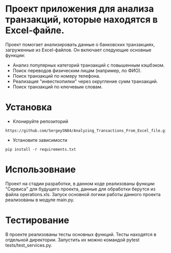 # Проект приложения для анализа транзакций, которые находятся в Excel-файле.

Проект помогает анализировать данные о банковских транзакциях, загруженные из Excel-файлов. Он включает следующие основные функции:

- Анализ популярных категорий транзакций с повышенным кэшбэком.
- Поиск переводов физическим лицам (например, по ФИО).
- Поиск транзакций по номеру телефона.
- Реализация "инвесткопилки" через округление сумм транзакций.
- Поиск транзакций по ключевым словам.

# Установка 

* Клонируйте репозиторий
```
https://github.com/SergeySN84/Analyzing_Transactions_From_Excel_file.git
```
* Установите зависимости
```
pip install -r requirements.txt
```
# Использовнаие

Проект на стадии разработки, в данном коде реализованы функции "Сервиса" для будущего
проекта, данные для обработки берутся из файла operations.xls. Запуск основной логики 
работы данного проекта реализованы в модуле main.py.

# Тестирование

В проекте реализованы тесты основных функций. Тесты находятся в отдельной директории.
Запустить их можно командой pytest tests/test_services.py.